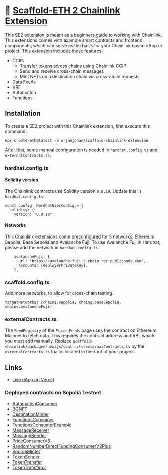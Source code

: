 
# 🏃 [Scaffold-ETH 2 Chainlink Extension](https://github.com/arjanjohan/scaffold-chainlink-extension)

This SE2 extension is meant as a beginners guide to working with Chainlink. This extensions comes with example smart contracts and frontend components, which can serve as the basis for your Chainlink based dApp or project. This extension includes these features:

- CCIP:
  - Transfer tokens across chains using Chainlink CCIP
  - Send and receive cross-chain messages
  - Mint NFTs on a destination chain via cross-chain requests
- Data Feeds
- VRF
- Automation
- Functions



## Installation

To create a SE2 project with this Chainlink extension, first execute this command:
```shell
npx create-eth@latest -e arjanjohan/scaffold-chainlink-extension
```

After that, some manual configuration is needed in `hardhat.config.ts` and `externalContracts.ts`.

### hardhat.config.ts

#### Solidity version
The Chainlink contracts use Solidity version `0.8.19`. Update this in `hardhat.config.ts`:
```
const config: HardhatUserConfig = {
  solidity: {
    version: "0.8.19",
```

#### Networks
This Chainlink extensions come preconfigured for 3 networks. Ethereum Sepolia, Base Sepolia and Avalanche Fuji. To use Avalanche Fuji in Hardhat, please add the network in `hardhat.config.ts`.
```
    avalancheFuji: {
      url: "https://avalanche-fuji-c-chain-rpc.publicnode.com",
      accounts: [deployerPrivateKey],
    },
```

### scaffold.config.ts
Add more networks, to allow for cross-chain testing.
```
targetNetworks: [chains.sepolia, chains.baseSepolia, chains.avalancheFuji],
```

### externalContracts.ts

The `FeedRegistry` of the `Price Feeds` page uses the contract on Ethereum Mainnet to fetch data. This requires the contract address and ABI, which you must add manually. Replace `scaffold-chainlink/packages/nextjs/contracts/externalContracts.ts` by the `externalContracts.ts` that is located in the root of your project.

## Links

- [Live dApp on Vercel](https://scaffold-chainlink.vercel.app/)

### Deployed contracts on Sepolia Testnet

- [AutomationConsumer](https://sepolia.etherscan.io/address/0xB24438749008195220687bB8beD20c32CFf9EF1A)
- [BGNFT](https://sepolia.etherscan.io/address/0xD9BaFcBE0625A03d826bc57546f876d9f6B734e4)
- [DestinationMinter](https://sepolia.etherscan.io/address/0x43DAdc4B1BaF5b2276fC5f578Bf16578aba7153c)
- [FunctionsConsumer](https://sepolia.etherscan.io/address/0x548051603370EBcEd09a66f30dFC51E4Bd36d163)
- [FunctionsConsumerExample](https://sepolia.etherscan.io/address/0xAc67f3f49A98faC8CcABd8B514bb40DC0441C20D)
- [MessageReceiver](https://sepolia.etherscan.io/address/0xE2703C374C75444EF21c2229f46FB647D62FfDeD)
- [MessageSender](https://sepolia.etherscan.io/address/0x1f2897544aBC80533986c6B8182576B3A0F0b2F1)
- [PriceConsumerV3](https://sepolia.etherscan.io/address/0x288DD9189309D51d05B2D644545D75431aF6E272)
- [RandomNumberDirectFundingConsumerV2Plus](https://sepolia.etherscan.io/address/0xE6f1630d702eD7Ac2c18B595Ed65aa3F7AB5A5aD)
- [SourceMinter](https://sepolia.etherscan.io/address/0xc22E5C02bDa3bd94D77f9Ab08875aB2877D2464B)
- [TokenSender](https://sepolia.etherscan.io/address/0xC4212157a984a6C3bfEdEE13004c1f04C412f699)
- [TokenTransfer](https://sepolia.etherscan.io/address/0x4cF2245268bb129D745772C75C5EB23289Aadd69)
- [TokenTransferor](https://sepolia.etherscan.io/address/0xc3b05f308731B8D18B0AF5FF8D5b45EA2c77D891)
